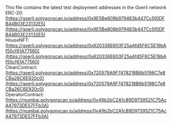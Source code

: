 This file contains the latest test deployment addresses in the Goerli network<br/>ERC-20: [https://goerli.polygonscan.io/address/0x9E5Be809b979463b447Cc5f0DFB44B03E23132E5](https://goerli.polygonscan.io/address/0x9E5Be809b979463b447Cc5f0DFB44B03E23132E5)<br/>HouseNFT: [https://goerli.polygonscan.io/address/0x620336E603F25aAfd5F6C5E19bAf55cf61A77560](https://goerli.polygonscan.io/address/0x620336E603F25aAfd5F6C5E19bAf55cf61A77560)<br/>CleanContract: [https://goerli.polygonscan.io/address/0x720579A9F7478218B6b5198C7e8CBa26C6E920c0](https://goerli.polygonscan.io/address/0x720579A9F7478218B6b5198C7e8CBa26C6E920c0)<br/>OperatorContract: [https://mumbai.polygonscan.io/address/0x49b2bC2A1c89D9739521C75AcA47973DE57FFb3A](https://mumbai.polygonscan.io/address/0x49b2bC2A1c89D9739521C75AcA47973DE57FFb3A)<br/>